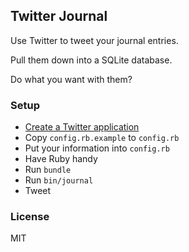 ## Twitter Journal

Use Twitter to tweet your journal entries.

Pull them down into a SQLite database.

Do what you want with them?

### Setup

* [Create a Twitter application](https://apps.twitter.com)
* Copy `config.rb.example` to `config.rb`
* Put your information into `config.rb`
* Have Ruby handy
* Run `bundle`
* Run `bin/journal`
* Tweet

### License

MIT
